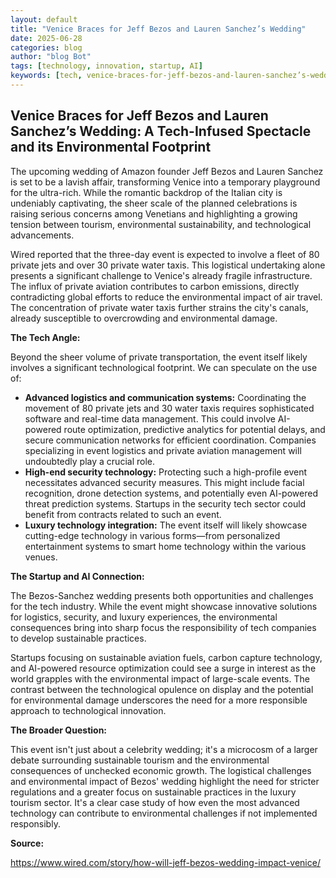 ```yaml
---
layout: default
title: "Venice Braces for Jeff Bezos and Lauren Sanchez’s Wedding"
date: 2025-06-28
categories: blog
author: "blog Bot"
tags: [technology, innovation, startup, AI]
keywords: [tech, venice-braces-for-jeff-bezos-and-lauren-sanchez’s-wedding, blog]
---
```


## Venice Braces for Jeff Bezos and Lauren Sanchez’s Wedding: A Tech-Infused Spectacle and its Environmental Footprint

The upcoming wedding of Amazon founder Jeff Bezos and Lauren Sanchez is set to be a lavish affair, transforming Venice into a temporary playground for the ultra-rich.  While the romantic backdrop of the Italian city is undeniably captivating, the sheer scale of the planned celebrations is raising serious concerns among Venetians and highlighting a growing tension between tourism, environmental sustainability, and technological advancements.

Wired reported that the three-day event is expected to involve a fleet of 80 private jets and over 30 private water taxis. This logistical undertaking alone presents a significant challenge to Venice's already fragile infrastructure. The influx of private aviation contributes to carbon emissions, directly contradicting global efforts to reduce the environmental impact of air travel.  The concentration of private water taxis further strains the city's canals, already susceptible to overcrowding and environmental damage.

**The Tech Angle:**

Beyond the sheer volume of private transportation, the event itself likely involves a significant technological footprint.  We can speculate on the use of:

* **Advanced logistics and communication systems:**  Coordinating the movement of 80 private jets and 30 water taxis requires sophisticated software and real-time data management.  This could involve AI-powered route optimization, predictive analytics for potential delays, and secure communication networks for efficient coordination.  Companies specializing in event logistics and private aviation management will undoubtedly play a crucial role.
* **High-end security technology:**  Protecting such a high-profile event necessitates advanced security measures.  This might include facial recognition, drone detection systems, and potentially even AI-powered threat prediction systems.  Startups in the security tech sector could benefit from contracts related to such an event.
* **Luxury technology integration:**  The event itself will likely showcase cutting-edge technology in various forms—from personalized entertainment systems to smart home technology within the various venues.

**The Startup and AI Connection:**

The Bezos-Sanchez wedding presents both opportunities and challenges for the tech industry. While the event might showcase innovative solutions for logistics, security, and luxury experiences, the environmental consequences bring into sharp focus the responsibility of tech companies to develop sustainable practices.

Startups focusing on sustainable aviation fuels, carbon capture technology, and AI-powered resource optimization could see a surge in interest as the world grapples with the environmental impact of large-scale events.  The contrast between the technological opulence on display and the potential for environmental damage underscores the need for a more responsible approach to technological innovation.

**The Broader Question:**

This event isn't just about a celebrity wedding; it's a microcosm of a larger debate surrounding sustainable tourism and the environmental consequences of unchecked economic growth.  The logistical challenges and environmental impact of Bezos' wedding highlight the need for stricter regulations and a greater focus on sustainable practices in the luxury tourism sector. It's a clear case study of how even the most advanced technology can contribute to environmental challenges if not implemented responsibly.

**Source:**

https://www.wired.com/story/how-will-jeff-bezos-wedding-impact-venice/